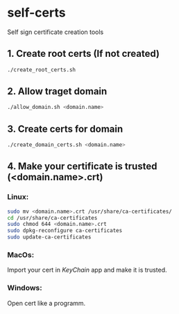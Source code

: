 # self-certs
Self sign certificate creation tools

## 1. Create root certs (If not created)
```zsh
./create_root_certs.sh
````

## 2. Allow traget domain
```zsh
./allow_domain.sh <domain.name>
```

## 3. Create certs for domain
```zsh
./create_domain_certs.sh <domain.name>
```

## 4. Make your certificate is trusted (<domain.name>.crt)

### Linux:
```zsh
sudo mv <domain.name>.crt /usr/share/ca-certificates/
cd /usr/share/ca-certificates
sudo chmod 644 <domain.name>.crt
sudo dpkg-reconfigure ca-certificates
sudo update-ca-certificates
```

### MacOs:
Import your cert in *KeyChain* app and make it is trusted.

### Windows:
Open cert like a programm.
